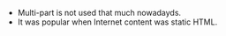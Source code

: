 * Multi-part is not used that much nowadayds.
* It was popular when Internet content was static HTML.